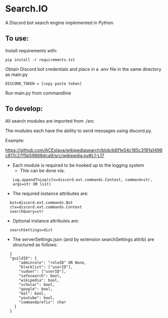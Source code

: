 # Search.IO
A Discord bot search engine implemented in Python

## To use:

Install requirements with:
```
pip install -r requirements.txt
```

Obtain Discord bot credentials and place in a .env file in the same directory as main.py 

`DISCORD_TOKEN = [copy paste token]`

Run main.py from commandline


## To develop:

  All search modules are imported from ./src
  
  The modules each have the ability to send messages using discord.py.
     
   Example:

   https://github.com/ACEslava/wikipediasearch/blob/b6f1e54c185c3191a1496c817c27f5b59868dca9/src/wikipedia.py#L1-L17

  * Each module is required to be hooked up to the logging system
    * This can be done via:
    ```
    Log.appendToLog(ctx=discord.ext.commands.Context, command=str, args=str OR list)
    ```
  * The required instance attributes are:
  ```
    bot=discord.ext.commands.Bot
    ctx=discord.ext.commands.Context
    searchQuery=str
  ```
  * Optional instance attributes are:
  ```
    searchSettings=dict
  ```

  * The serverSettings.json (and by extension searchSettings attrib) are structured as follows:
  ```
    {
    "guildID": {
        "adminrole": "roleID" OR None,
        "blacklist": ["userID"],
        "sudoer": ["userID"],
        "safesearch": bool,
        "wikipedia": bool,
        "scholar": bool,
        "google": bool,
        "mal": bool,
        "youtube": bool,
        "commandprefix": char
      }
    }
    
  ```

